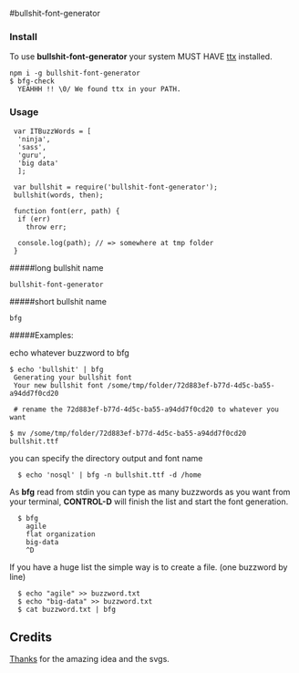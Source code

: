 #bullshit-font-generator

### Install

To use **bullshit-font-generator** your system MUST HAVE [ttx](https://github.com/behdad/fonttools/) installed.


````
npm i -g bullshit-font-generator
$ bfg-check
  YEAHHH !! \0/ We found ttx in your PATH.
````

### Usage

````
 var ITBuzzWords = [
  'ninja',
  'sass',
  'guru',
  'big data'
  ];

 var bullshit = require('bullshit-font-generator');
 bullshit(words, then);

 function font(err, path) {
  if (err)
    throw err;

  console.log(path); // => somewhere at tmp folder
 }
 ````    

#####long bullshit name
    
    bullshit-font-generator
    
#####short bullshit name

    
    bfg
    
  
#####Examples:
  
 echo whatever buzzword to bfg

````
$ echo 'bullshit' | bfg
 Generating your bullshit font
 Your new bullshit font /some/tmp/folder/72d883ef-b77d-4d5c-ba55-a94dd7f0cd20
 
 # rename the 72d883ef-b77d-4d5c-ba55-a94dd7f0cd20 to whatever you want
 
$ mv /some/tmp/folder/72d883ef-b77d-4d5c-ba55-a94dd7f0cd20 bullshit.ttf
````
 

you can specify the directory output and font name  

````
  $ echo 'nosql' | bfg -n bullshit.ttf -d /home
````


As **bfg** read from stdin you can type as many buzzwords as you want from your terminal, **CONTROL-D** will finish the list and start the font generation.

````
  $ bfg
    agile
    flat organization
    big-data
    ^D
````

If you have a huge list the simple way is to create a file.
(one buzzword by line)

````
  $ echo "agile" >> buzzword.txt
  $ echo "big-data" >> buzzword.txt
  $ cat buzzword.txt | bfg

 ````

## Credits

[Thanks](https://github.com/RoelN/SansBullshitSans) for the amazing idea and the svgs.



